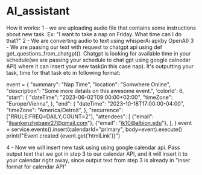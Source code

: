 # AI_assistant
How it works:
1 - we are uploading audio file that contains some instructions about new task.
Ex:  "I want to take a nap on Friday. What time can I do that?"
2 - We are converting audio to text using whisperAi api(by OpenAI)
3 - We are paasing our text with request to chatgpt api using def get_questions_from_chatgpt(). Chatgpt is looking for available time
in your schedule(we are passing your schedule to chat gpt using google calnedar API) where it can insert your new task(in this case nap).
It's outputting your task, time for that task etc in following format:

 event = {
            "summary": "Nap Time",
            "location": "Somwhere Online",
            "description": "Some more details on this awesome event.",
            'colorId': 6,
            "start": {
                "dateTime": "2023-06-02T09:00:00+02:00",
                "timeZone": "Europe/Vienna",
            },
            "end": {
                "dateTime": "2023-10-18T17:00:00-04:00",
                "timeZone": "America/Detroit",
            },
            "recurrence": ["RRULE:FREQ=DAILY;COUNT=2"],
            "attendees": [
                {"email": "ilsankenzhebaev27@gmail.com"},
                {"email": "ik10@albion.edu"},
            ],
        }
        event = service.events().insert(calendarId="primary", body=event).execute()
        print(f"Event created {event.get('htmlLink')}")

4 - Now we will insert new task using using google calendar api. Pass output text that we got in step 3 to our calendar API, and it will 
insert it to your calendar right away, since output text from step 3 is already in "inser format for calendar API"
